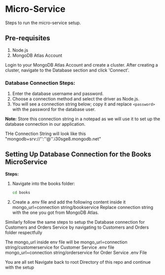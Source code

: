 # Micro-Service

Steps to run the micro-service setup.

## Pre-requisites

1. Node.js
2. MongoDB Atlas Account

Login to your MongoDB Atlas Account and create a cluster. After creating a cluster, navigate to the Database section and click 'Connect'.

### Database Connection Steps:

1. Enter the database username and password.
2. Choose a connection method and select the driver as Node.js.
3. You will see a connection string below; copy it and replace `<password>` with the password for the database user.

**Note:** Store this connection string in a notepad as we will use it to set up the database connection in our application.

THe Connection String will look like this "mongodb+srv://'<username>':'<password>'@'<clusterName>'.i30sge8.mongodb.net"

## Setting Up Database Connection for the Books MicroService

**Steps:**

1. Navigate into the books folder:
   ```bash
   cd books

2. Create a .env file and add the following content inside it
mongo_url=connection string/bookservice
Replace connection string  with the one you got from MongoDB Atlas.

Similarly follow the same steps to setup the Database connection for Customers and Orders Service by navigating to Customers and Orders folder respectfully

The mongo_url inside env file will be
mongo_url=connection string/customerservice for Customer Service .env file
mongo_url=connection string/orderservice   for  Order Service .env File

<p>You are all set Navigate back to root Directory of this repo and continue with the setup</p>